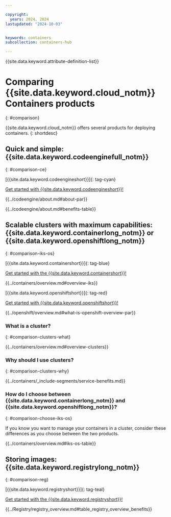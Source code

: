 ```yaml
---

copyright:
  years: 2024, 2024
lastupdated: "2024-10-03"


keywords: containers
subcollection: containers-hub

---
```



{{site.data.keyword.attribute-definition-list}}

# Comparing {{site.data.keyword.cloud_notm}} Containers products
{: #comparison}

{{site.data.keyword.cloud_notm}} offers several products for deploying containers.
{: shortdesc}



## Quick and simple: {{site.data.keyword.codeenginefull_notm}}
{: #comparison-ce}

[{{site.data.keyword.codeengineshort}}]{: tag-cyan} 

[Get started with {{site.data.keyword.codeengineshort}}!](/docs/codeengine?topic=codeengine-getting-started)

{{../codeengine/about.md#about-par}}

{{../codeengine/about.md#benefits-table}}




## Scalable clusters with maximum capabilities: {{site.data.keyword.containerlong_notm}} or {{site.data.keyword.openshiftlong_notm}}
{: #comparison-iks-os}


[{{site.data.keyword.containershort}}]{: tag-blue} 

[Get started with the {{site.data.keyword.containershort}}!](/docs/containers?topic=containers-getting-started)

{{../containers/overview.md#overview-iks}}

[{{site.data.keyword.openshiftshort}}]{: tag-red} 

[Get started with {{site.data.keyword.openshiftshort}}!](/docs/openshift?topic=openshift-getting-started)

{{../openshift/overview.md#what-is-openshift-overview-par}}


### What is a cluster?
{: #comparison-clusters-what}

{{../containers/overview.md#overview-clusters}}


### Why should I use clusters?
{: #comparison-clusters-why}

{{../containers/_include-segments/service-benefits.md}}


### How do I choose between {{site.data.keyword.containerlong_notm}} and {{site.data.keyword.openshiftlong_notm}}?
{: #comparison-choose-iks-os}

If you know you want to manage your containers in a cluster, consider these differences as you choose between the two products.

{{../containers/overview.md#iks-os-table}}





## Storing images: {{site.data.keyword.registrylong_notm}}
{: #comparison-reg}

[{{site.data.keyword.registryshort}}]{: tag-teal} 

[Get started with the {{site.data.keyword.registryshort}}!](/docs/Registry?topic=Registry-getting-started)

{{../Registry/registry_overview.md#table_registry_overview_benefits}}
